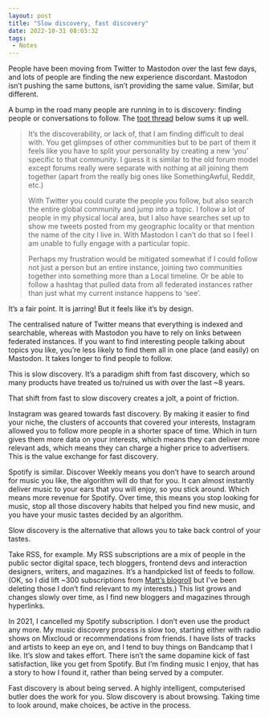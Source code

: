 ```yaml
---
layout: post
title: "Slow discovery, fast discovery"
date: 2022-10-31 08:03:32
tags:
 - Notes
---
```


People have been moving from Twitter to Mastodon over the last few days, and lots of people are finding the new experience discordant. Mastodon isn’t pushing the same buttons, isn’t providing the same value. Similar, but different.

A bump in the road many people are running in to is discovery: finding people or conversations to follow. The [toot thread](https://mastodon.social/@danieldurrans/109261770172423487) below sums it up well.

> It’s the discoverability, or lack of, that I am finding difficult to deal with. You get glimpses of other communities but to be part of them it feels like you have to split your personality by creating a new ‘you’ specific to that community. I guess it is similar to the old forum model except forums really were separate with nothing at all joining them together (apart from the really big ones like SomethingAwful, Reddit, etc.)
>
> With Twitter you could curate the people you follow, but also search the entire global community and jump into a topic. I follow a lot of people in my physical local area, but I also have searches set up to show me tweets posted from my geographic locality or that mention the name of the city I live in. With Mastodon I can’t do that so I feel I am unable to fully engage with a particular topic.
>
> Perhaps my frustration would be mitigated somewhat if I could follow not just a person but an entire instance, joining two communities together into something more than a Local timeline. Or be able to follow a hashtag that pulled data from all federated instances rather than just what my current instance happens to ‘see’.

It’s a fair point. It is jarring! But it feels like it’s by design.

The centralised nature of Twitter means that everything is indexed and searchable, whereas with Mastodon you have to rely on links between federated instances. If you want to find interesting people talking about topics you like, you’re less likely to find them all in one place (and easily) on Mastodon. It takes longer to find people to follow.

This is slow discovery. It’s a paradigm shift from fast discovery, which so many products have treated us to/ruined us with over the last ~8 years.

That shift from fast to slow discovery creates a jolt, a point of friction.

Instagram was geared towards fast discovery. By making it easier to find your niche, the clusters of accounts that covered your interests, Instagram allowed you to follow more people in a shorter space of time. Which in turn gives them more data on your interests, which means they can deliver more relevant ads, which means they can charge a higher price to advertisers. This is the value exchange for fast discovery.

Spotify is similar. Discover Weekly means you don’t have to search around for music you like, the algorithm will do that for you. It can almost instantly deliver music to your ears that you will enjoy, so you stick around. Which means more revenue for Spotify. Over time, this means you stop looking for music, stop all those discovery habits that helped you find new music, and you have your music tastes decided by an algorithm.

Slow discovery is the alternative that allows you to take back control of your tastes.

Take RSS, for example. My RSS subscriptions are a mix of people in the public sector digital space, tech bloggers, frontend devs and interaction designers, writers, and magazines. It’s a handpicked list of feeds to follow. (OK, so I did lift ~300 subscriptions from [Matt’s blogroll](https://www.interconnected.org/home/blogroll) but I’ve been deleting those I don’t find relevant to my interests.) This list grows and changes slowly over time, as I find new bloggers and magazines through hyperlinks.

In 2021, I cancelled my Spotify subscription. I don’t even use the product any more. My music discovery process is slow too, starting either with radio shows on Mixcloud or recommendations from friends. I have lists of tracks and artists to keep an eye on, and I tend to buy things on Bandcamp that I like. It’s slow and takes effort. There isn’t the same dopamine kick of fast satisfaction, like you get from Spotify. But I’m finding music I enjoy, that has a story to how I found it, rather than being served by a computer.

Fast discovery is about being served. A highly intelligent, computerised butler does the work for you. Slow discovery is about browsing. Taking time to look around, make choices, be active in the process.

